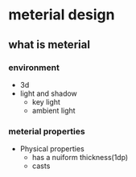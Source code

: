 # meterial design

## what is meterial

### environment

- 3d
- light and shadow
  - key light
  - ambient light

### meterial properties

- Physical properties
  - has a nuiform thickness(1dp)
  - casts
